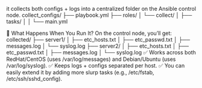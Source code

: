 it collects both configs + logs into a centralized folder on the Ansible control node.
collect_configs/
├── playbook.yml
├── roles/
│   └── collect/
│       ├── tasks/
│       │   └── main.yml

🔹 What Happens When You Run It?
On the control node, you’ll get:
collected/
├── server1/
│   ├── etc_hosts.txt
│   ├── etc_passwd.txt
│   ├── messages.log
│   └── syslog.log
├── server2/
│   ├── etc_hosts.txt
│   ├── etc_passwd.txt
│   ├── messages.log
│   └── syslog.log
✅ Works across both RedHat/CentOS (uses /var/log/messages) and Debian/Ubuntu (uses /var/log/syslog).
✅ Keeps logs + configs separated per host.
✅ You can easily extend it by adding more slurp tasks (e.g., /etc/fstab, /etc/ssh/sshd_config).
